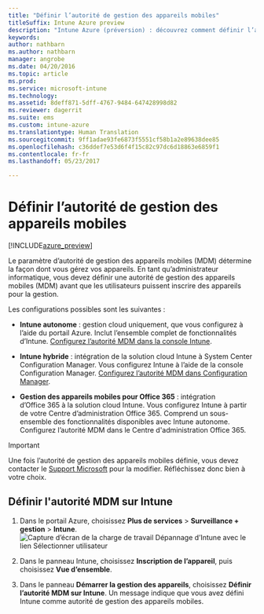 ```yaml
---
title: "Définir l’autorité de gestion des appareils mobiles"
titleSuffix: Intune Azure preview
description: "Intune Azure (préversion) : découvrez comment définir l’autorité de gestion des appareils mobiles dans Intune. "
keywords: 
author: nathbarn
ms.author: nathbarn
manager: angrobe
ms.date: 04/20/2016
ms.topic: article
ms.prod: 
ms.service: microsoft-intune
ms.technology: 
ms.assetid: 8deff871-5dff-4767-9484-647428998d82
ms.reviewer: dagerrit
ms.suite: ems
ms.custom: intune-azure
ms.translationtype: Human Translation
ms.sourcegitcommit: 9ff1adae93fe6873f5551cf58b1a2e89638dee85
ms.openlocfilehash: c36ddef7e53d6f4f15c82c97dc6d18863e6859f1
ms.contentlocale: fr-fr
ms.lasthandoff: 05/23/2017

---
```


# <a name="set-the-mobile-device-management-authority"></a>Définir l’autorité de gestion des appareils mobiles

[!INCLUDE[azure_preview](./includes/azure_preview.md)]

Le paramètre d’autorité de gestion des appareils mobiles (MDM) détermine la façon dont vous gérez vos appareils. En tant qu’administrateur informatique, vous devez définir une autorité de gestion des appareils mobiles (MDM) avant que les utilisateurs puissent inscrire des appareils pour la gestion.

Les configurations possibles sont les suivantes :

- **Intune autonome** : gestion cloud uniquement, que vous configurez à l’aide du portail Azure. Inclut l’ensemble complet de fonctionnalités d’Intune. [Configurez l’autorité MDM dans la console Intune](#mdm-authority-set-to-intune).

- **Intune hybride** : intégration de la solution cloud Intune à System Center Configuration Manager. Vous configurez Intune à l’aide de la console Configuration Manager. [Configurez l’autorité MDM dans Configuration Manager](https://docs.microsoft.com/sccm/mdm/deploy-use/configure-intune-subscription).

- **Gestion des appareils mobiles pour Office 365** : intégration d’Office 365 à la solution cloud Intune. Vous configurez Intune à partir de votre Centre d’administration Office 365. Comprend un sous-ensemble des fonctionnalités disponibles avec Intune autonome. Configurez l’autorité MDM dans le Centre d'administration Office 365.

>[!IMPORTANT]
>Une fois l’autorité de gestion des appareils mobiles définie, vous devez contacter le [Support Microsoft](https://docs.microsoft.com/intune-classic/troubleshoot/get-support) pour la modifier. Réfléchissez donc bien à votre choix.

## <a name="set-mdm-authority-to-intune"></a>Définir l'autorité MDM sur Intune

1. Dans le portail Azure, choisissez **Plus de services** > **Surveillance + gestion** > **Intune**.
  ![Capture d’écran de la charge de travail Dépannage d’Intune avec le lien Sélectionner utilisateur](media/set-mdm-auth.png)
2. Dans le panneau Intune, choisissez **Inscription de l’appareil**, puis choisissez **Vue d’ensemble**.

3. Dans le panneau **Démarrer la gestion des appareils**, choisissez **Définir l’autorité MDM sur Intune**. Un message indique que vous avez défini Intune comme autorité de gestion des appareils mobiles.

